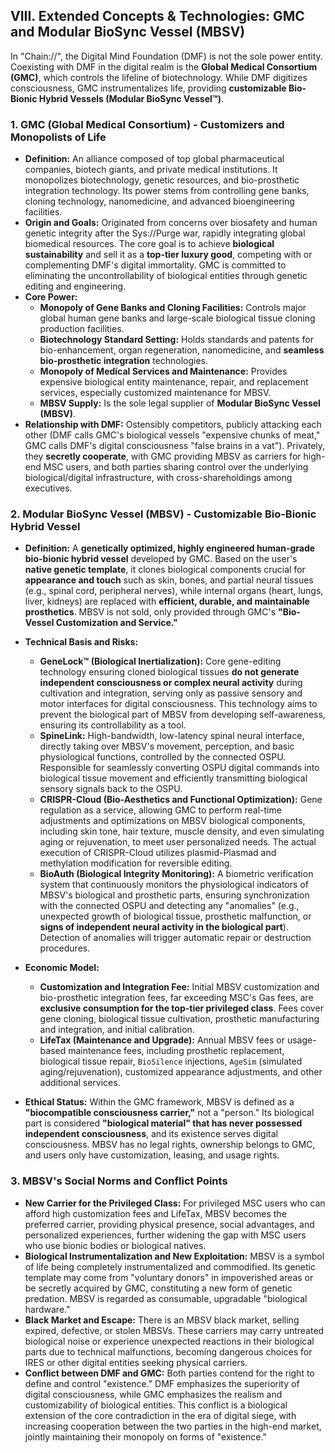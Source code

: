 ## VIII. Extended Concepts & Technologies: GMC and Modular BioSync Vessel (MBSV)

In "Chain://", the Digital Mind Foundation (DMF) is not the sole power entity. Coexisting with DMF in the digital realm is the **Global Medical Consortium (GMC)**, which controls the lifeline of biotechnology. While DMF digitizes consciousness, GMC instrumentalizes life, providing **customizable Bio-Bionic Hybrid Vessels (Modular BioSync Vessel™)**.

### 1. GMC (Global Medical Consortium) - Customizers and Monopolists of Life

- **Definition:** An alliance composed of top global pharmaceutical companies, biotech giants, and private medical institutions. It monopolizes biotechnology, genetic resources, and bio-prosthetic integration technology. Its power stems from controlling gene banks, cloning technology, nanomedicine, and advanced bioengineering facilities.
- **Origin and Goals:** Originated from concerns over biosafety and human genetic integrity after the Sys://Purge war, rapidly integrating global biomedical resources. The core goal is to achieve **biological sustainability** and sell it as a **top-tier luxury good**, competing with or complementing DMF's digital immortality. GMC is committed to eliminating the uncontrollability of biological entities through genetic editing and engineering.
- **Core Power:**
  - **Monopoly of Gene Banks and Cloning Facilities:** Controls major global human gene banks and large-scale biological tissue cloning production facilities.
  - **Biotechnology Standard Setting:** Holds standards and patents for bio-enhancement, organ regeneration, nanomedicine, and **seamless bio-prosthetic integration** technologies.
  - **Monopoly of Medical Services and Maintenance:** Provides expensive biological entity maintenance, repair, and replacement services, especially customized maintenance for MBSV.
  - **MBSV Supply:** Is the sole legal supplier of **Modular BioSync Vessel (MBSV)**.
- **Relationship with DMF:** Ostensibly competitors, publicly attacking each other (DMF calls GMC's biological vessels "expensive chunks of meat," GMC calls DMF's digital consciousness "false brains in a vat"). Privately, they **secretly cooperate**, with GMC providing MBSV as carriers for high-end MSC users, and both parties sharing control over the underlying biological/digital infrastructure, with cross-shareholdings among executives.

### 2. Modular BioSync Vessel (MBSV) - Customizable Bio-Bionic Hybrid Vessel

- **Definition:** A **genetically optimized, highly engineered human-grade bio-bionic hybrid vessel** developed by GMC. Based on the user's **native genetic template**, it clones biological components crucial for **appearance and touch** such as skin, bones, and partial neural tissues (e.g., spinal cord, peripheral nerves), while internal organs (heart, lungs, liver, kidneys) are replaced with **efficient, durable, and maintainable prosthetics**. MBSV is not sold, only provided through GMC's **"Bio-Vessel Customization and Service."**
- **Technical Basis and Risks:**
  - **GeneLock™ (Biological Inertialization):** Core gene-editing technology ensuring cloned biological tissues **do not generate independent consciousness or complex neural activity** during cultivation and integration, serving only as passive sensory and motor interfaces for digital consciousness. This technology aims to prevent the biological part of MBSV from developing self-awareness, ensuring its controllability as a tool.
  - **SpineLink:** High-bandwidth, low-latency spinal neural interface, directly taking over MBSV's movement, perception, and basic physiological functions, controlled by the connected OSPU. Responsible for seamlessly converting OSPU digital commands into biological tissue movement and efficiently transmitting biological sensory signals back to the OSPU.
  - **CRISPR-Cloud (Bio-Aesthetics and Functional Optimization):** Gene regulation as a service, allowing GMC to perform real-time adjustments and optimizations on MBSV biological components, including skin tone, hair texture, muscle density, and even simulating aging or rejuvenation, to meet user personalized needs. The actual execution of CRISPR-Cloud utilizes plasmid-Plasmad and methylation modification for reversible editing.
  - **BioAuth (Biological Integrity Monitoring):** A biometric verification system that continuously monitors the physiological indicators of MBSV's biological and prosthetic parts, ensuring synchronization with the connected OSPU and detecting any "anomalies" (e.g., unexpected growth of biological tissue, prosthetic malfunction, or **signs of independent neural activity in the biological part**). Detection of anomalies will trigger automatic repair or destruction procedures.

- **Economic Model:**
  - **Customization and Integration Fee:** Initial MBSV customization and bio-prosthetic integration fees, far exceeding MSC's Gas fees, are **exclusive consumption for the top-tier privileged class**. Fees cover gene cloning, biological tissue cultivation, prosthetic manufacturing and integration, and initial calibration.
  - **LifeTax (Maintenance and Upgrade):** Annual MBSV fees or usage-based maintenance fees, including prosthetic replacement, biological tissue repair, `BioSilence` injections, `AgeSim` (simulated aging/rejuvenation), customized appearance adjustments, and other additional services.
- **Ethical Status:** Within the GMC framework, MBSV is defined as a **"biocompatible consciousness carrier,"** not a "person." Its biological part is considered **"biological material" that has never possessed independent consciousness**, and its existence serves digital consciousness. MBSV has no legal rights, ownership belongs to GMC, and users only have customization, leasing, and usage rights.

### 3. MBSV's Social Norms and Conflict Points

- **New Carrier for the Privileged Class:** For privileged MSC users who can afford high customization fees and LifeTax, MBSV becomes the preferred carrier, providing physical presence, social advantages, and personalized experiences, further widening the gap with MSC users who use bionic bodies or biological natives.
- **Biological Instrumentalization and New Exploitation:** MBSV is a symbol of life being completely instrumentalized and commodified. Its genetic template may come from "voluntary donors" in impoverished areas or be secretly acquired by GMC, constituting a new form of genetic predation. MBSV is regarded as consumable, upgradable "biological hardware."
- **Black Market and Escape:** There is an MBSV black market, selling expired, defective, or stolen MBSVs. These carriers may carry untreated biological noise or experience unexpected reactions in their biological parts due to technical malfunctions, becoming dangerous choices for IRES or other digital entities seeking physical carriers.
- **Conflict between DMF and GMC:** Both parties contend for the right to define and control "existence." DMF emphasizes the superiority of digital consciousness, while GMC emphasizes the realism and customizability of biological entities. This conflict is a biological extension of the core contradiction in the era of digital siege, with increasing cooperation between the two parties in the high-end market, jointly maintaining their monopoly on forms of "existence."
